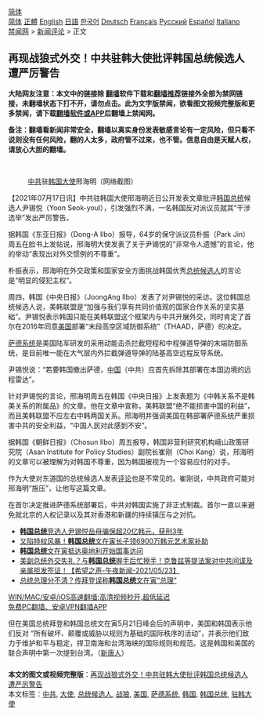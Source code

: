  <!-- 面包屑导航 --> <div class="breadcrumb"><!-- GTranslate: https://gtranslate.io/ -->  <div class="switcher notranslate">  <div class="selected">  <a href="#" onclick="return false;"> 简体</a>  </div>  <div class="option">  <a href="https://www.bannedbook.org" onclick="doGTranslate('zh-CN|zh-CN');jQuery('div.switcher div.selected a').html(jQuery(this).html());return false;" title="简体中文" class="nturl selected"> 简体</a>  <a href="https://www.bannedbook.org/zh-tw/" onclick="doGTranslate('zh-CN|zh-TW');jQuery('div.switcher div.selected a').html(jQuery(this).html());return false;" title="繁體中文" class="nturl"> 正體</a>  <a href="https://www.bannedbook.org/en/" onclick="doGTranslate('zh-CN|en');jQuery('div.switcher div.selected a').html(jQuery(this).html());return false;" title="English" class="nturl"> English</a>  <a href="https://www.bannedbook.org/ja/" onclick="doGTranslate('zh-CN|ja');jQuery('div.switcher div.selected a').html(jQuery(this).html());return false;" title="日本語" class="nturl"> 日語</a>  <a href="https://www.bannedbook.org/ko/" onclick="doGTranslate('zh-CN|ko');jQuery('div.switcher div.selected a').html(jQuery(this).html());return false;" title="한국어" class="nturl"> 한국어</a>  <a href="https://www.bannedbook.org/de/" onclick="doGTranslate('zh-CN|de');jQuery('div.switcher div.selected a').html(jQuery(this).html());return false;" title="Deutsch" class="nturl"> Deutsch</a>  <a href="https://www.bannedbook.org/fr/" onclick="doGTranslate('zh-CN|fr');jQuery('div.switcher div.selected a').html(jQuery(this).html());return false;" title="Français" class="nturl"> Français</a>  <a href="https://www.bannedbook.org/ru/" onclick="doGTranslate('zh-CN|ru');jQuery('div.switcher div.selected a').html(jQuery(this).html());return false;" title="Русский" class="nturl"> Русский</a>  <a href="https://www.bannedbook.org/es/" onclick="doGTranslate('zh-CN|es');jQuery('div.switcher div.selected a').html(jQuery(this).html());return false;" title="Español" class="nturl"> Español</a>  <a href="https://www.bannedbook.org/it/" onclick="doGTranslate('zh-CN|it');jQuery('div.switcher div.selected a').html(jQuery(this).html());return false;" title="Italiano" class="nturl"> Italiano</a>  </div>  </div>      <div class='breadcrumb-sub'><!-- Breadcrumb NavXT 6.3.0 --> <a href="https://www.bannedbook.org/" class="home">禁闻网</a> &gt; <a href="https://www.bannedbook.org/bnews/comments/" class="category">新闻评论</a> &gt; 正文</div></div><h2>再现战狼式外交！中共驻韩大使批评韩国总统候选人 遭严厉警告</h2> <p class="notice"><b>大陆网友注意：本文中的链接除 <a href="https://github.com/bannedbook/fanqiang" >翻墙</a>软件下载和<a href="https://github.com/killgcd/justmysocks/blob/master/README.md">翻墙推荐</a>链接外全部为禁网链接，未翻墙状态下打不开，请勿点击。此为文字版禁闻，欲看图文视频完整版和更多禁闻，请下载<a href="https://github.com/bannedbook/fanqiang">翻墙软件或APP</a>后翻墙上禁闻网。</p><p>备注：翻墙看新闻非常安全，翻墙以真实身份发表敏感言论有一定风险，但只看不说则没有任何风险，翻的人太多，政府管不过来，也不管。信息自由是天赋人权，请放心大胆的翻墙。</b></p>  <div class="entry"> <br /> <figure><a href="https://i1.wp.com/upload-images-bucket-v64rleca837do.s3.eu-west-1.amazonaws.com/wp-content/uploads/2021/07/17214938/Screen-Shot-2021-07-17-at-17.43.00.png?fit=1250%2C750&#038;ssl=1" data-caption="中共驻韩国大使邢海明（网络截图）"></a><figcaption class="wp-caption-text"><a href="https://www.bannedbook.org/bnews/tag/%e4%b8%ad%e5%85%b1/" class="st_tag internal_tag" rel="tag" title="标签 中共 下的日志">中共</a>驻<a href="https://www.bannedbook.org/bnews/tag/%e9%9f%a9%e5%9b%bd/" class="st_tag internal_tag" rel="tag" title="标签 韩国 下的日志">韩国</a><a href="https://www.bannedbook.org/bnews/tag/%E5%A4%A7%E4%BD%BF/" class="st_tag internal_tag" rel="tag" title="标签 大使 下的日志">大使</a>邢海明（网络截图）</figcaption></figure> <p>【2021年07月17日讯】中共驻韩国大使邢海明近日公开发表文章批评<a href="https://www.bannedbook.org/bnews/tag/%e9%9f%a9%e5%9b%bd%e6%80%bb%e7%bb%9f/" class="st_tag internal_tag" rel="tag" title="标签 韩国总统 下的日志">韩国总统</a>候选人尹锡悦（Yoon Seok-youl），引发强烈不满，一名韩国反对派议员就其“干涉选举”发出严厉警告。</p> <p>据韩国《东亚日报》（Dong-A Ilbo）报导，64岁的保守派议员朴振（Park Jin）周五在脸书上发帖说，邢海明大使发表了关于尹锡悦的“非常令人遗憾”的言论，他的举动“表现出对外交惯例的不尊重”。</p> <p>朴振表示，邢海明在外交政策和国家安全方面挑战韩国优秀<a href="https://www.bannedbook.org/bnews/tag/%e6%80%bb%e7%bb%9f%e5%80%99%e9%80%89%e4%ba%ba/" class="st_tag internal_tag" rel="tag" title="标签 总统候选人 下的日志">总统候选人</a>的言论是“明显的侵犯主权”。</p>  <p>周四，韩国《中央日报》（JoongAng Ilbo）发表了对尹锡悦的采访。这位韩国总统候选人说，美韩联盟是“加强与我们享有共同价值观的国家合作关系的坚实基础”。尹锡悦表示韩国只能在美韩联盟这个框架内与中共开展外交，同时肯定了首尔在2016年同意<a href="https://www.bannedbook.org/bnews/tag/%e7%be%8e%e5%9b%bd/" class="st_tag internal_tag" rel="tag" title="标签 美国 下的日志">美国</a>部署“末段高空区域防御系统”（THAAD，萨德）的决定。</p> <p><a href="https://www.bannedbook.org/bnews/tag/%e8%90%a8%e5%be%b7%e7%b3%bb%e7%bb%9f/" class="st_tag internal_tag" rel="tag" title="标签 萨德系统 下的日志">萨德系统</a>是美国陆军研发的采用动能击杀拦截短程和中程弹道导弹的末端防御系统，是目前唯一能在大气层内外拦截弹道导弹的陆基高空远程反导系统。</p> <p>尹锡悦说：“若要韩国撤出萨德，<span class='wp_keywordlink_affiliate'><a href="https://www.bannedbook.org/" title="中国" target="_blank">中国</a></span>（中共）应首先拆除其部署在本国边境的远程雷达”。</p>  <p>针对尹锡悦的言论，邢海明周五在韩国《中央日报》上发表题为《中韩关系不是韩美关系的附属品》的文章。他在文章中宣称，美韩联盟“绝不能损害中国的利益”，而且美韩联盟不应左右中韩两国关系。邢海明并强调美国在韩部署萨德系统严重损害中共的安全利益，“中国人民对此感到不安”。</p> <p>据韩国《朝鲜日报》（Chosun Ilbo）周五报导，韩国非营利研究机构峨山政策研究院（Asan Institute for Policy Studies）副院长崔刚（Choi Kang）说，邢海明的文章可以被理解为对韩国不尊重，因为韩国被视为一个容易应付的对手。</p> <p>作为大使对东道国的总统候选人发表<span class='wp_keywordlink_affiliate'><a href="https://www.bannedbook.org/bnews/comments/" title="新闻评论" target="_blank">评论</a></span>也是不常见的。崔刚说，中共政府可能对邢海明“施压”，让他写这篇文章。</p>  <p>在首尔决定推进萨德系统部署后，中共对韩国实施了非正式制裁。首尔一直以来避免就北京的人权记录以及其对香港和新疆的持续镇压与之对抗。</p> <ul class='op-related-articles' title='相关阅读'> <li><a href='https://www.bannedbook.org/bnews/baitai/20210702/1578947.html' target='_blank'><b>韩国总统</b>竞选人尹锡悦岳母骗保超20亿韩元，获刑3年</a></li> <li><a href='https://www.bannedbook.org/bnews/worldnews/20210626/1574505.html' target='_blank'>又陷特权风暴！<b>韩国总统</b>文在寅长子领6900万韩元艺术家补助</a></li> <li><a href='https://www.bannedbook.org/bnews/baitai/20210614/1566433.html' target='_blank'><b>韩国总统</b>文在寅抵达奥地利开始国事访问</a></li> <li><a href='https://www.bannedbook.org/bnews/comments/20210524/1552692.html' target='_blank'>美副总统外交失礼？与<b>韩国总统</b>握手后忙擦手！克鲁兹等提法案对中共间谍及亲属拒发签证！【希望之声-午夜新闻-2021/05/23】</a></li> <li><a href='https://www.bannedbook.org/bnews/cnnews/20210524/1552513.html' target='_blank'>总统总理分不清？传拜登误称<b>韩国总统</b>文在寅“总理”</a></li> </ul> <p class="texttj"> <a href="https://github.com/bannedbook/fanqiang/wiki/V2ray%E6%9C%BA%E5%9C%BA" target="_blank">WIN/MAC/安卓/iOS高速翻墙:高清视频秒开,超低延迟</a><br/> <a href="https://github.com/bannedbook/fanqiang/wiki/%E7%A6%81%E9%97%BB%E7%BD%91%E5%AE%89%E5%8D%93%E7%BF%BB%E5%A2%99%E6%96%B0%E9%97%BBAPP" target="_blank">免费PC翻墙、安卓VPN翻墙APP</a></p><p>但在美国总统拜登和韩国总统文在寅5月21日峰会后的声明中，美国和韩国表示他们反对 “所有破坏、颠覆或威胁以规则为基础的国际秩序的活动”，并表示他们致力于维护和平与稳定，捍卫南海和台湾海峡的国际规则和规范。这是韩国和美国的联合声明中第一次提到台湾。（<span class='wp_keywordlink_affiliate'><a href="https://www.ntdtv.com/" title="新唐人">新唐人</a></span>）</p> <a name='sharetosocial'></a>  <div style="margin-bottom:5px;padding-bottom:5px;clear:both"> <div id="archive-pix-1" class="banner-ads"> <!-- AuctionX Display platform tag START --> <div id="26318x728x90x621x_ADSLOT2" clicktrack="%%CLICK_URL_ESC%%"></div> <!-- AuctionX Display platform tag END --> </div> <div id="archive-pix-2" class="banner-ads"> <!-- AuctionX Display platform tag START --> <div id="26315x300x250x621x_ADSLOT2" clicktrack="%%CLICK_URL_ESC%%"></div> <!-- AuctionX Display platform tag END --> </div> </div>    <div id="archive-pix-1" class="banner-ads"> <!-- AuctionX Display platform tag START --> <div id="26318x728x90x621x_ADSLOT3" clicktrack="%%CLICK_URL_ESC%%"></div> <!-- AuctionX Display platform tag END --> </div> <div><b>本文的图文或视频完整版</b>：<a href='https://www.bannedbook.org/bnews/comments/20210718/1589231.html'>再现战狼式外交！中共驻韩大使批评韩国总统候选人 遭严厉警告</a></div>  </div><!--END ENTRY--> <div class="postfooter"> <div>本文标签：<a href="https://www.bannedbook.org/bnews/tag/%e4%b8%ad%e5%85%b1/" rel="tag">中共</a>, <a href="https://www.bannedbook.org/bnews/tag/%E5%A4%A7%E4%BD%BF/" rel="tag">大使</a>, <a href="https://www.bannedbook.org/bnews/tag/%e6%80%bb%e7%bb%9f%e5%80%99%e9%80%89%e4%ba%ba/" rel="tag">总统候选人</a>, <a href="https://www.bannedbook.org/bnews/tag/%E6%88%98%E7%8B%BC/" rel="tag">战狼</a>, <a href="https://www.bannedbook.org/bnews/tag/%e7%be%8e%e5%9b%bd/" rel="tag">美国</a>, <a href="https://www.bannedbook.org/bnews/tag/%e8%90%a8%e5%be%b7%e7%b3%bb%e7%bb%9f/" rel="tag">萨德系统</a>, <a href="https://www.bannedbook.org/bnews/tag/%e9%9f%a9%e5%9b%bd/" rel="tag">韩国</a>, <a href="https://www.bannedbook.org/bnews/tag/%e9%9f%a9%e5%9b%bd%e6%80%bb%e7%bb%9f/" rel="tag">韩国总统</a>, <a href="https://www.bannedbook.org/bnews/tag/%E9%A9%BB%E9%9F%A9%E5%A4%A7%E4%BD%BF/" rel="tag">驻韩大使</a></div>  </div><!--END POSTFOOTER--> 